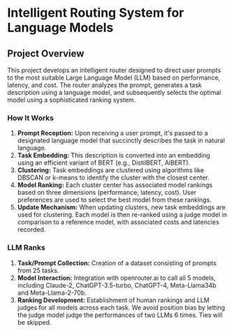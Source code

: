 # Intelligent Routing System for Language Models

## Project Overview

This project develops an intelligent router designed to direct user prompts to the most suitable Large Language Model (LLM) based on performance, latency, and cost. The router analyzes the prompt, generates a task description using a language model, and subsequently selects the optimal model using a sophisticated ranking system.

### How It Works

1. **Prompt Reception:** Upon receiving a user prompt, it's passed to a designated language model that succinctly describes the task in natural language.
2. **Task Embedding:** This description is converted into an embedding using an efficient variant of BERT (e.g., DistilBERT, AlBERT).
3. **Clustering:** Task embeddings are clustered using algorithms like DBSCAN or k-means to identify the cluster with the closest center.
4. **Model Ranking:** Each cluster center has associated model rankings based on three dimensions (performance, latency, cost). User preferences are used to select the best model from these rankings.
5. **Update Mechanism:** When updating clusters, new task embeddings are used for clustering. Each model is then re-ranked using a judge model in comparison to a reference model, with associated costs and latencies recorded.

### LLM Ranks

1. **Task/Prompt Collection:** Creation of a dataset consisting of prompts from 25 tasks.
2. **Model Interaction:** Integration with openrouter.ai to call all 5 models, including Claude-2, ChatGPT-3.5-turbo, ChatGPT-4, Meta-Llama34b and Meta-Llama-2-70b.
3. **Ranking Development:** Establishment of human rankings and LLM judges for all models across each task. We avoid position bias by letting the judge model judge the performances of two LLMs 6 times. Ties will be skipped.


